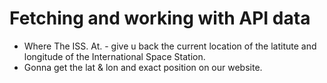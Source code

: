 # Fetching and working with API data

- Where The ISS. At. - give u back the current location of the latitute and longitude of the International Space Station.
- Gonna get the lat & lon and exact position on our website.